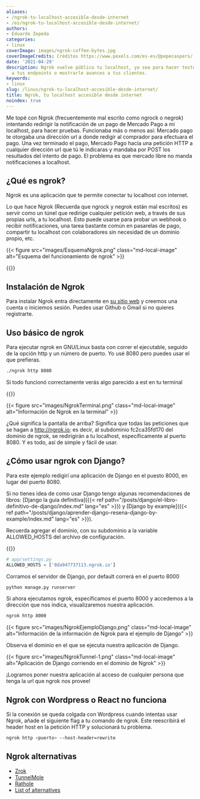 ```yaml
---
aliases:
- /ngrok-tu-localhost-accesible-desde-internet
- /es/ngrok-tu-localhost-accesible-desde-internet/
authors:
- Eduardo Zepeda
categories:
- linux
coverImage: images/ngrok-coffee-bytes.jpg
coverImageCredits: Créditos https://www.pexels.com/es-es/@pepecaspers/
date: '2021-04-29'
description: Ngrok vuelve público tu localhost, ya sea para hacer testeo de respuestas
  a tus endpoints o mostrarle avances a tus clientes.
keywords:
- linux
slug: /linux/ngrok-tu-localhost-accesible-desde-internet/
title: Ngrok, tu localhost accesible desde internet
noindex: true
---
```


Me topé con Ngrok (frecuentemente mal escrito como ngrock o negrok) intentando redirigir la notificación de un pago de Mercado Pago a mi localhost, para hacer pruebas. Funcionaba más o menos así: Mercado pago te otorgaba una dirección url a donde redigir al comprador para efectuara el pago. Una vez terminado el pago, Mercado Pago hacía una petición HTTP a cualquier dirección url que tú le indicaras y mandaba por POST los resultados del intento de pago. El problema es que mercado libre no manda notificaciones a localhost.

## ¿Qué es ngrok?

Ngrok es una aplicación que te permite conectar tu localhost con internet.

Lo que hace Ngrok (Recuerda que ngrock y negrok están mal escritos) es servir como un túnel que redirige cualquier petición web, a través de sus propias urls, a tu localhost. Esto puede usarse para probar un webhook o recibir notificaciones, una tarea bastante común en pasarelas de pago, compartir tu localhost con colaboradores sin necesidad de un dominio propio, etc.

{{< figure src="images/EsquemaNgrok.png" class="md-local-image" alt="Esquema del funcionamiento de ngrok" >}}

{{<ad1>}}

## Instalación de Ngrok

Para instalar Ngrok entra directamente en [su sitio web](https://ngrok.com/#?) y creemos una cuenta o iniciemos sesión. Puedes usar Github o Gmail si no quieres registrarte.

## Uso básico de ngrok

Para ejecutar ngrok en GNU/Linux basta con correr el ejecutable, seguido de la opción http y un número de puerto. Yo usé 8080 pero puedes usar el que prefieras.

```bash
./ngrok http 8080
```

Si todo funcionó correctamente verás algo parecido a est en tu terminal

{{<ad2>}}

{{< figure src="images/NgrokTerminal.png" class="md-local-image" alt="Información de Ngrok en la terminal" >}}

¿Qué significa la pantalla de arriba? Significa que todas las peticiones que se hagan a http://ngrok.io; es decir, al subdominio fc2ca35fd170 del dominio de ngrok, se redirigirán a tu localhost, específicamente al puerto 8080. Y es todo, así de simple y fácil de usar.

## ¿Cómo usar ngrok con Django?

Para este ejemplo redigirí una aplicación de Django en el puesto 8000, en lugar del puerto 8080.

Si no tienes idea de como usar Django tengo algunas recomendaciones de libros: [Django la guia definitiva]({{< ref path="/posts/django/el-libro-definitivo-de-django/index.md" lang="es" >}}) y [Django by example]({{< ref path="/posts/django/aprender-django-resena-django-by-example/index.md" lang="es" >}}).

Recuerda agregar el dominio, con su subdominio a la variable ALLOWED\_HOSTS del archivo de configuración.

{{<ad3>}}

```python
# app/settings.py
ALLOWED_HOSTS = ['8da947737113.ngrok.io']
```

Corramos el servidor de Django, por default correrá en el puerto 8000

```bash
python manage.py runserver
```

Si ahora ejecutamos ngrok, especificamos el puerto 8000 y accedemos a la dirección que nos indica, visualizaremos nuestra aplicación.

```bash
ngrok http 8000
```

{{< figure src="images/NgrokEjemploDjango.png" class="md-local-image" alt="Información de la información de Ngrok para el ejemplo de Django" >}}

Observa el dominio en el que se ejecuta nuestra aplicación de Django.

{{< figure src="images/NgrokTunnel-1.png" class="md-local-image" alt="Aplicación de Django corriendo en el dominio de Ngrok" >}}

¡Logramos poner nuestra aplicación al acceso de cualquier persona que tenga la url que ngrok nos provee!


## Ngrok con Wordpress o React no funciona

Si la conexión se queda colgada con Wordpress cuando intentas usar Ngrok, añade el siguiente flag a tu comando de ngrok. Este reescribirá el header host en la petición HTTP y solucionará tu problema.

``` bash
ngrok http <puerto> --host-header=rewrite
```

## Ngrok alternativas

- [Zrok](https://zrok.io/#?)
- [TunnelMole](https://tunnelmole.com/docs/#installation#?)
- [Rathole](https://github.com/rathole-org/rathole#?)
- [List of alternatives](https://github.com/anderspitman/awesome-tunneling#?)